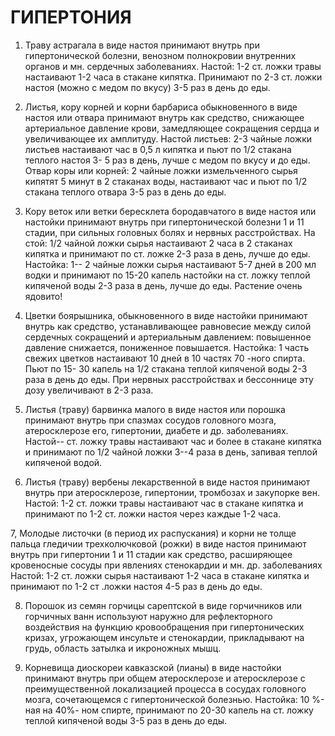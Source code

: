 # ГИПЕРТОНИЯ

1. Траву астрагала в виде настоя принимают внутрь при гипертонической
болезни, венозном полнокровии внутренних органов и мн. сердечных
заболеваниях. Настой: 1-2 ст. ложки травы настаивают 1-2 часа в стакане
кипятка. Принимают по 2-3 ст. ложки настоя (можно с медом по вкусу) 3-5
раз в день до еды.  
  
2. Листья, кору корней и корни барбариса обыкновенного в виде настоя или
отвара принимают внутрь как средство, снижающее артериальное давление
крови, замедляющее сокращения сердца и увеличивающее их амплитуду.
Настой листьев: 2-3 чайные ложки листьев настаивают час в 0,5 л кипятка
и пьют по 1/2 стакана теплого настоя 3- 5 раз в день, лучше с медом по
вкусу и до еды. Отвар коры или корней: 2 чайные ложки измельченного
сырья кипятят 5 минут в 2 стаканах воды, настаивают час и пьют по 1/2
стакана теплого отвара 3-5 раз в день до еды.  
  
3. Кору веток или ветки бересклета бородавчатого в виде настоя или
настойки принимают внутрь при гипертонической болезни 1 и 11 стадии, при
сильных головных болях и нервных расстройствах. На стой: 1/2 чайной
ложки сырья настаивают 2 часа в 2 стаканах кипятка и принимают по ст.
ложке 2-3 раза в день, лучше до еды. Настойка: 1-- 2 чайные ложки сырья
настаивают 5-7 дней в 200 мл водки и принимают по 15-20 капель настойки
на ст. ложку теплой кипяченой воды 2-3 раза в день, лучше до еды.
Растение очень ядовито!  
  
4. Цветки боярышника, обыкновенного в виде настойки принимают внутрь как
средство, устанавливающее равновесие между силой сердечных сокращений и
артериальным давлением: повышенное давление снижается, пониженное
повышается. Настойка: 1 часть свежих цветков настаивают 10 дней в 10
частях 70 -ного спирта. Пьют по 15- 30 капель на 1/2 стакана теплой
кипяченой воды 2-3 раза в день до еды. При нервных расстройствах и
бессоннице эту дозу увеличивают в 2-3 раза.  
  
5. Листья (траву) барвинка малого в виде настоя или порошка принимают
внутрь при спазмах сосудов головного мозга, атеросклерозе его,
гипертонии, диабете и др. заболеваниях. Настой-- ст. ложку травы
настаивают час и более в стакане кипятка и принимают по 1/2 чайной ложки
3--4 раза в день, запивая теплой кипяченой водой.  
  
6. Листья (траву) вербены лекарственной в виде настоя принимают внутрь
при атеросклерозе, гипертонии, тромбозах и закупорке вен. Настой: 1-2
ст. ложки травы настаивают час в стакане кипятка и принимают по 1-2 ст.
ложки настоя через каждые 1-2 часа.  
  
7, Молодые листочки (в период их распускания) и корни не толще пальца
гледичии трехколючковой (рожки) в виде настоя принимают внутрь при
гипертонии 1 и 11 стадии как средство, расширяющее кровеносные сосуды
при явлениях стенокардии и мн. др. заболеваниях Настой: 1-2 ст. ложки
сырья настаивают 1-2 часа в стакане кипятка и принимают по 1-2 ст .ложки
настоя 4-5 раз в день до еды.  
  
8. Порошок из семян горчицы сарептской в виде горчичников или горчичных
ванн используют наружно для рефлекторного воздействия на функцию
кровообращения при гипертонических кризах, угрожающем инсульте и
стенокардии, прикладывают на грудь, область затылка и икроножных мышц.  
  
9. Корневища диоскореи кавказской (лианы) в виде настойки принимают
внутрь при общем атеросклерозе и атеросклерозе с преимущественной
локализацией процесса в сосудах головного мозга, сочетающемся с
гипертонической болезнью. Настойка: 10 %-ная на 40%- ном спирте,
принимают по 20-30 капель на ст. ложку теплой кипяченой воды 3-5 раз в
день до еды.
